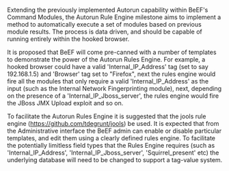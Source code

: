Extending the previously implemented Autorun capability within BeEF's Command Modules, the Autorun Rule Engine milestone aims to implement a method to automatically execute a set of modules based on previous module results. The process is data driven, and should be capable of running entirely within the hooked browser.

It is proposed that BeEF will come pre-canned with a number of templates to demonstrate the power of the Autorun Rules Engine. For example, a hooked browser could have a valid 'Internal_IP_Address' tag (set to say 192.168.1.5) and 'Browser' tag set to "Firefox", next the rules engine would fire all the modules that only require a valid 'Internal_IP_Address' as the input (such as the Internal Network Fingerprinting module), next, depending on the presence of a 'Internal_IP_Jboss_server', the rules engine would fire the JBoss JMX Upload exploit and so on.

To facilitate the Autorun Rules Engine it is suggested that the jools rule engine (https://github.com/tdegrunt/jools) be used. It is expected that from the Administrative interface the BeEF admin can enable or disable particular templates, and edit them using a clearly defined rules engine. To facilitate the potentially limitless field types that the Rules Engine requires (such as 'Internal_IP_Address', 'Internal_IP_Jboss_server', 'Squirrel_present' etc) the underlying database will need to be changed to support a tag-value system.